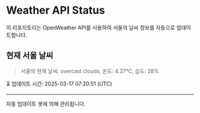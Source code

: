
# Weather API Status

이 리포지토리는 OpenWeather API를 사용하여 서울의 날씨 정보를 자동으로 업데이트합니다.

## 현재 서울 날씨
> 서울의 현재 날씨: overcast clouds, 온도: 4.27°C, 습도: 28%

⏳ 업데이트 시간: 2025-03-17 07:20:51 (UTC)

---
자동 업데이트 봇에 의해 관리됩니다.
